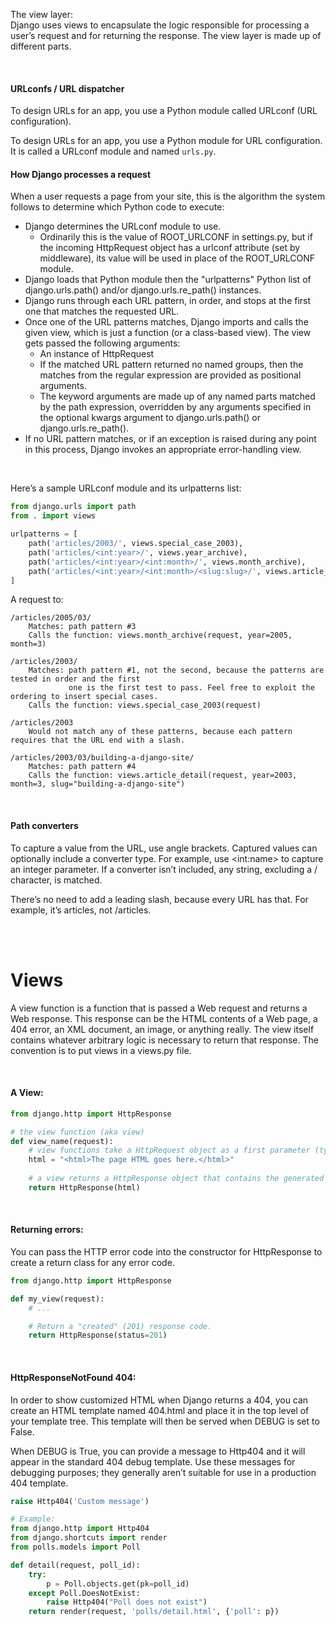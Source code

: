 The view layer:  
Django uses views to encapsulate the logic responsible for processing a user’s request and for returning the response. The view layer is made up of different parts.

<br>

#### URLconfs / URL dispatcher
To design URLs for an app, you use a Python module called URLconf (URL configuration).

To design URLs for an app, you use a Python module for URL configuration. It is called a URLconf module and named ```urls.py```.

#### How Django processes a request
When a user requests a page from your site, this is the algorithm the system follows to determine which Python code to execute:
- Django determines the URLconf module to use.
    - Ordinarily this is the value of ROOT_URLCONF in settings.py, but if the incoming HttpRequest object has a urlconf attribute (set by middleware), its value will be used in place of the ROOT_URLCONF module.
- Django loads that Python module then the "urlpatterns" Python list of django.urls.path() and/or django.urls.re_path() instances.
- Django runs through each URL pattern, in order, and stops at the first one that matches the requested URL.
- Once one of the URL patterns matches, Django imports and calls the given view, which is just a function (or a class-based view). The view gets passed the following arguments:
    - An instance of HttpRequest
    - If the matched URL pattern returned no named groups, then the matches from the regular expression are provided as positional arguments.
    - The keyword arguments are made up of any named parts matched by the path expression, overridden by any arguments specified in the optional kwargs argument to django.urls.path() or django.urls.re_path().
- If no URL pattern matches, or if an exception is raised during any point in this process, Django invokes an appropriate error-handling view.

<br>

Here’s a sample URLconf module and its urlpatterns list:
```python
from django.urls import path
from . import views

urlpatterns = [
    path('articles/2003/', views.special_case_2003),
    path('articles/<int:year>/', views.year_archive),
    path('articles/<int:year>/<int:month>/', views.month_archive),
    path('articles/<int:year>/<int:month>/<slug:slug>/', views.article_detail),
]
```
A request to:
```
/articles/2005/03/
    Matches: path pattern #3
    Calls the function: views.month_archive(request, year=2005, month=3)

/articles/2003/
    Matches: path pattern #1, not the second, because the patterns are tested in order and the first
             one is the first test to pass. Feel free to exploit the ordering to insert special cases.
    Calls the function: views.special_case_2003(request)

/articles/2003
    Would not match any of these patterns, because each pattern requires that the URL end with a slash.

/articles/2003/03/building-a-django-site/
    Matches: path pattern #4
    Calls the function: views.article_detail(request, year=2003, month=3, slug="building-a-django-site")
```

<br>

#### Path converters
To capture a value from the URL, use angle brackets. Captured values can optionally include a converter type. For example, use \<int:name\> to capture an integer parameter. If a converter isn’t included, any string, excluding a / character, is matched.

There’s no need to add a leading slash, because every URL has that. For example, it’s articles, not /articles.

<br>
<br>

# Views
A view function is a function that is passed a Web request and returns a Web response. This response can be the HTML contents of a Web page, a 404 error, an XML document, an image, or anything really. The view itself contains whatever arbitrary logic is necessary to return that response. The convention is to put views in a views.py file.

<br>

#### A View:
```python
from django.http import HttpResponse

# the view function (aka view)
def view_name(request):
    # view functions take a HttpRequest object as a first parameter (typically named request)
    html = "<html>The page HTML goes here.</html>"
    
    # a view returns a HttpResponse object that contains the generated response
    return HttpResponse(html)
```

<br>

#### Returning errors:
You can pass the HTTP error code into the constructor for HttpResponse to create a return class for any error code.
```python
from django.http import HttpResponse

def my_view(request):
    # ...

    # Return a "created" (201) response code.
    return HttpResponse(status=201)
```

<br>

#### HttpResponseNotFound 404:
In order to show customized HTML when Django returns a 404, you can create an HTML template named 404.html and place it in the top level of your template tree. This template will then be served when DEBUG is set to False.

When DEBUG is True, you can provide a message to Http404 and it will appear in the standard 404 debug template. Use these messages for debugging purposes; they generally aren’t suitable for use in a production 404 template.
```python
raise Http404('Custom message')

# Example:
from django.http import Http404
from django.shortcuts import render
from polls.models import Poll

def detail(request, poll_id):
    try:
        p = Poll.objects.get(pk=poll_id)
    except Poll.DoesNotExist:
        raise Http404("Poll does not exist")
    return render(request, 'polls/detail.html', {'poll': p})
```

